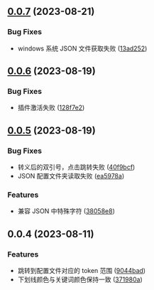 ## [0.0.7](https://github.com/showlotus/Turboui-i18n/compare/0.0.6...0.0.7) (2023-08-21)


### Bug Fixes

* windows 系统 JSON 文件获取失败 ([13ad252](https://github.com/showlotus/Turboui-i18n/commit/13ad2528feb32191471c72f1033b21c8af9b9cbe))



## [0.0.6](https://github.com/showlotus/Turboui-i18n/compare/0.0.5...0.0.6) (2023-08-19)


### Bug Fixes

* 插件激活失败 ([128f7e2](https://github.com/showlotus/Turboui-i18n/commit/128f7e2cee70c76f5f81fab6a9e8f310c65e9829))



## [0.0.5](https://github.com/showlotus/Turboui-i18n/compare/0.0.4...0.0.5) (2023-08-19)


### Bug Fixes

* 转义后的双引号，点击跳转失败 ([40f9bcf](https://github.com/showlotus/Turboui-i18n/commit/40f9bcf887665ad87e59a68a357e5de652d49cc4))
* JSON 配置文件夹读取失败 ([ea5978a](https://github.com/showlotus/Turboui-i18n/commit/ea5978a6e89ec20d86e55aee3b79ea7bd51b40fe))


### Features

* 兼容 JSON 中特殊字符 ([38058e8](https://github.com/showlotus/Turboui-i18n/commit/38058e899d9075ccd3a2e6f94f2262dc5aa642f2))



## 0.0.4 (2023-08-11)

### Features

- 跳转到配置文件对应的 token 范围 ([9044bad](https://github.com/showlotus/Turboui-i18n/commit/9044bad6c77a4bd02d7b8fcb8de5877deb5ac453))
- 下划线颜色与关键词颜色保持一致 ([371980a](https://github.com/showlotus/Turboui-i18n/commit/371980a8739a62521cb0fafd7dfcbc16a2045526))
